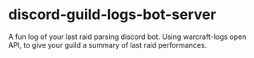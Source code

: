 # discord-guild-logs-bot-server
A fun log of your last raid parsing discord bot. Using warcraft-logs open API, to give your guild a summary of last raid performances.
